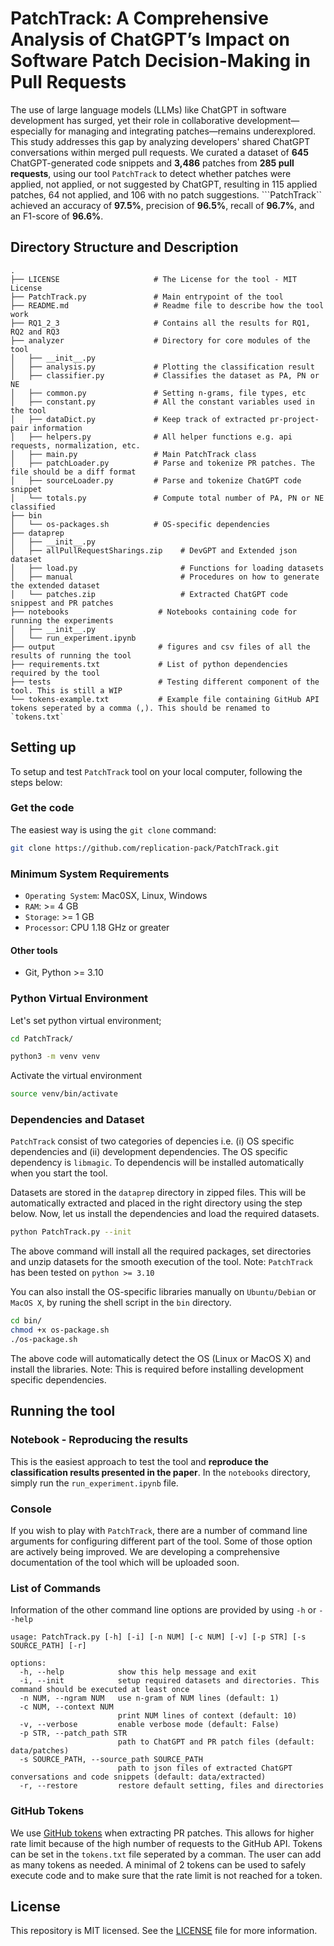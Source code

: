 # PatchTrack: A Comprehensive Analysis of ChatGPT’s Impact on Software Patch Decision-Making in Pull Requests

The use of large language models (LLMs) like ChatGPT in software development has surged, yet their role in collaborative development—especially for managing and integrating patches—remains underexplored. This study addresses this gap by analyzing developers' shared ChatGPT conversations within merged pull requests. We curated a dataset of **645** ChatGPT-generated code snippets and **3,486** patches from **285 pull requests**, using our tool ```PatchTrack``` to detect whether patches were applied, not applied, or not suggested by ChatGPT, resulting in 115 applied patches, 64 not applied, and 106 with no patch suggestions. ```PatchTrack`` achieved an accuracy of **97.5%**, precision of **96.5%**, recall of **96.7%**, and an F1-score of **96.6%**.

## Directory Structure and Description
```
.
├── LICENSE                     # The License for the tool - MIT License
├── PatchTrack.py               # Main entrypoint of the tool
├── README.md                   # Readme file to describe how the tool work
├── RQ1_2_3                     # Contains all the results for RQ1, RQ2 and RQ3
├── analyzer                    # Directory for core modules of the tool   
│   ├── __init__.py
│   ├── analysis.py             # Plotting the classification result
│   ├── classifier.py           # Classifies the dataset as PA, PN or NE
│   ├── common.py               # Setting n-grams, file types, etc
│   ├── constant.py             # All the constant variables used in the tool   
│   ├── dataDict.py             # Keep track of extracted pr-project-pair information 
│   ├── helpers.py              # All helper functions e.g. api requests, normalization, etc.
│   ├── main.py                 # Main PatchTrack class
│   ├── patchLoader.py          # Parse and tokenize PR patches. The file should be a diff format
│   ├── sourceLoader.py         # Parse and tokenize ChatGPT code snippet
│   └── totals.py               # Compute total number of PA, PN or NE classified
├── bin                         
│   └── os-packages.sh          # OS-specific dependencies 
├── dataprep                    
│   ├── __init__.py
│   ├── allPullRequestSharings.zip    # DevGPT and Extended json dataset   
│   ├── load.py                       # Functions for loading datasets
│   ├── manual                        # Procedures on how to generate the extended dataset
│   └── patches.zip                   # Extracted ChatGPT code snippest and PR patches
├── notebooks                    # Notebooks containing code for running the experiments
│   ├── __init__.py
│   └── run_experiment.ipynb
├── output                       # figures and csv files of all the results of running the tool
├── requirements.txt             # List of python dependencies required by the tool
├── tests                        # Testing different component of the tool. This is still a WIP
└── tokens-example.txt           # Example file containing GitHub API tokens seperated by a comma (,). This should be renamed to `tokens.txt`
```

## Setting up 
To setup and test `PatchTrack` tool on your local computer, following the steps below:
### Get the code
The easiest way is using the `git clone` command:

```bash
git clone https://github.com/replication-pack/PatchTrack.git
```
### Minimum System Requirements
- `Operating System`: Mac0SX, Linux, Windows
- `RAM`: >= 4 GB
- `Storage`: >= 1 GB
- `Processor`: CPU 1.18 GHz or greater
#### Other tools
- Git, Python >= 3.10
### Python Virtual Environment
Let's set python virtual environment;

```bash
cd PatchTrack/

python3 -m venv venv
```
Activate the virtual environment 

```bash
source venv/bin/activate
```
### Dependencies and Dataset

`PatchTrack` consist of two categories of depencies i.e. (i) OS specific dependencies and (ii) development dependencies. The OS specific dependency is `libmagic`. To dependencis will be installed automatically when you start the tool.  

Datasets are stored in the `dataprep` directory in zipped files. This will be automatically extracted and placed in the right directory using the step below. Now, let us install the dependencies and load the required datasets.

```bash
python PatchTrack.py --init
```
The above command will install all the required packages, set directories and unzip datasets for the smooth execution of the tool.
Note: `PatchTrack` has been tested on `python >= 3.10`

You can also install the OS-specific libraries manually on `Ubuntu/Debian` or `MacOS X`, by runing the shell script in the `bin` directory.

```bash
cd bin/
chmod +x os-package.sh
./os-package.sh
```
The above code will automatically detect the OS (Linux or MacOS X) and install the libraries. Note: This is required before installing development specific dependencies.

## Running the tool
### Notebook - Reproducing the results
This is the easiest approach to test the tool and **reproduce the classification results presented in the paper**. In the `notebooks` directory, simply run the `run_experiment.ipynb` file. 
### Console
If you wish to play with `PatchTrack`, there are a number of command line arguments for configuring different part of the tool. Some of those option are actively being improved. We are developing a comprehensive documentation of the tool which will be uploaded soon.
### List of Commands
Information of the other command line options are provided by using `-h` or `--help`
```
usage: PatchTrack.py [-h] [-i] [-n NUM] [-c NUM] [-v] [-p STR] [-s SOURCE_PATH] [-r]

options:
  -h, --help            show this help message and exit
  -i, --init            setup required datasets and directories. This command should be executed at least once
  -n NUM, --ngram NUM   use n-gram of NUM lines (default: 1)
  -c NUM, --context NUM
                        print NUM lines of context (default: 10)
  -v, --verbose         enable verbose mode (default: False)
  -p STR, --patch_path STR
                        path to ChatGPT and PR patch files (default: data/patches)
  -s SOURCE_PATH, --source_path SOURCE_PATH
                        path to json files of extracted ChatGPT conversations and code snippets (default: data/extracted)
  -r, --restore         restore default setting, files and directories
```
### GitHub Tokens
We use [GitHub tokens](https://github.com/settings/tokens) when extracting PR patches. This allows for higher rate limit because of the high number of requests to the GitHub API. Tokens can be set in the `tokens.txt` file seperated by a comman. The user can add as many tokens as needed. A minimal of 2 tokens can be used to safely execute code and to make sure that the rate limit is not reached for a token.
## License
This repository is MIT licensed. See the [LICENSE](./LICENSE) file for more information.
